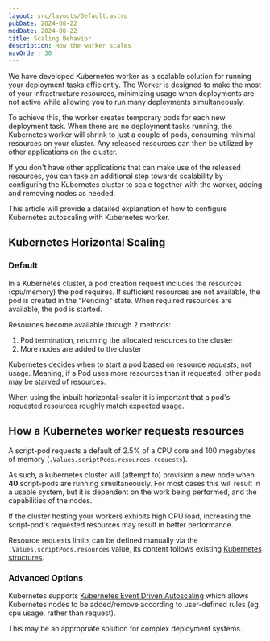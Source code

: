 ```yaml
---
layout: src/layouts/Default.astro
pubDate: 2024-08-22
modDate: 2024-08-22
title: Scaling Behavior
description: How the worker scales
navOrder: 30
---
```

We have developed Kubernetes worker as a scalable solution for running your deployment tasks efficiently. The Worker is designed to make the most of your infrastructure resources, minimizing usage when deployments are not active while allowing you to run many deployments simultaneously.

To achieve this, the worker creates temporary pods for each new deployment task. When there are no deployment tasks running, the Kubernetes worker will shrink to just a couple of pods, consuming minimal resources on your cluster. Any released resources can then be utilized by other applications on the cluster.

If you don't have other applications that can make use of the released resources, you can take an additional step towards scalability by configuring the Kubernetes cluster to scale together with the worker, adding and removing nodes as needed.

This article will provide a detailed explanation of how to configure Kubernetes autoscaling with Kubernetes worker.

## Kubernetes Horizontal Scaling
### Default
In a Kubernetes cluster, a pod creation request includes the resources (cpu/memory) the pod requires.
If sufficient resources are  not available, the pod is created in the "Pending" state.
When  required resources are available, the pod is started.

Resources become available through 2 methods:
1. Pod termination, returning the allocated resources to the cluster
2. More nodes are added to the cluster

Kubernetes decides when to start a pod based on resource _requests_, not usage.
Meaning, if a Pod uses more resources than it requested, other pods may be starved of resources.

When using the inbuilt horizontal-scaler it is important that a pod's requested resources roughly match expected usage. 

## How a Kubernetes worker requests resources
A script-pod requests a default of 2.5% of a CPU core and 100 megabytes of memory (`.Values.scriptPods.resources.requests`).

As such, a kubernetes cluster will (attempt to) provision a new node when **40** script-pods are running simultaneously.
For most cases this will result in a usable system, but it is dependent on the work being performed, and the capabilities
of the nodes.

If the cluster hosting your workers exhibits high CPU load, increasing the script-pod's requested resources may result
in better performance.

Resource requests limits can be defined manually via the `.Values.scriptPods.resources` value, its content follows existing
[Kubernetes structures](https://kubernetes.io/docs/concepts/configuration/manage-resources-containers/).

### Advanced Options
Kubernetes supports [Kubernetes Event Driven Autoscaling](https://keda.sh/) which allows Kubernetes nodes to be added/remove
according to user-defined rules (eg cpu usage, rather than request).

This may be an appropriate solution for complex deployment systems.